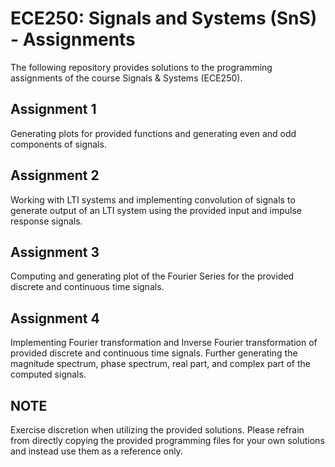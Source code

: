 # ECE250: Signals and Systems (SnS) - Assignments

The following repository provides solutions to the programming assignments of the course Signals & Systems (ECE250). 

## Assignment 1

Generating plots for provided functions and generating even and odd components of signals.

## Assignment 2

Working with LTI systems and implementing convolution of signals to generate output of an LTI system using the provided input and impulse response signals.

## Assignment 3

Computing and generating plot of the Fourier Series for the provided discrete and continuous time signals.

## Assignment 4

Implementing Fourier transformation and Inverse Fourier transformation of provided discrete and continuous time signals. Further generating the magnitude spectrum, phase spectrum, real part, and complex part of the computed signals.

## NOTE

Exercise discretion when utilizing the provided solutions. Please refrain from directly copying the provided programming files for your own solutions and instead use them as a reference only.
